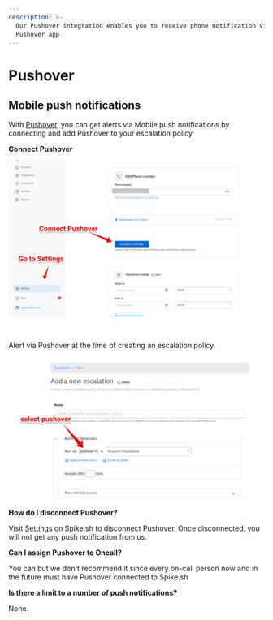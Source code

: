 ```yaml
---
description: >-
  Our Pushover integration enables you to receive phone notification via
  Pushover app‌
---
```


# Pushover

## Mobile push notifications

With [Pushover](https://pushover.net), you can get alerts via Mobile push notifications by connecting and add Pushover to your escalation policy

**Connect Pushover**

![Connect Pushover in account settings](<../.gitbook/assets/Group 2 (4).png>)

‌

Alert via Pushover at the time of creating an escalation policy.

![Alert Via Pushover](<../.gitbook/assets/Group 3 (3).png>)

**​How do I disconnect Pushover?**

Visit [Settings](https://app.spike.sh/settings/personal-alerts) on Spike.sh to disconnect Pushover. Once disconnected, you will not get any push notification from us.

**Can I assign Pushover to Oncall?**

You can but we don't recommend it since every on-call person now and in the future must have Pushover connected to Spike.sh

**Is there a limit to a number of push notifications?**

None.&#x20;
